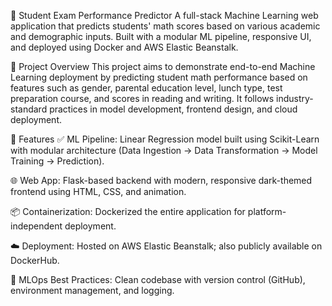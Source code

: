 🧠 Student Exam Performance Predictor
A full-stack Machine Learning web application that predicts students' math scores based on various academic and demographic inputs. Built with a modular ML pipeline, responsive UI, and deployed using Docker and AWS Elastic Beanstalk.

🚀 Project Overview
This project aims to demonstrate end-to-end Machine Learning deployment by predicting student math performance based on features such as gender, parental education level, lunch type, test preparation course, and scores in reading and writing. It follows industry-standard practices in model development, frontend design, and cloud deployment.

📌 Features
✅ ML Pipeline: Linear Regression model built using Scikit-Learn with modular architecture (Data Ingestion → Data Transformation → Model Training → Prediction).

🌐 Web App: Flask-based backend with modern, responsive dark-themed frontend using HTML, CSS, and animation.

📦 Containerization: Dockerized the entire application for platform-independent deployment.

☁️ Deployment: Hosted on AWS Elastic Beanstalk; also publicly available on DockerHub.

🔁 MLOps Best Practices: Clean codebase with version control (GitHub), environment management, and logging.


